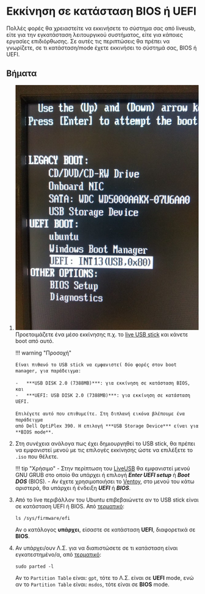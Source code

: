 # Εκκίνηση σε κατάσταση BIOS ή UEFI

Πολλές φορές θα χρειαστείτε να εκκινήσετε το σύστημα σας από liveusb, είτε για
την εγκατάσταση λειτουργικού συστήματος, είτε για κάποιες εργασίες
επιδιόρθωσης. Σε αυτές τις περιπτώσεις θα πρέπει να γνωρίζετε, σε τι
κατάσταση/mode έχετε εκκινήσει το σύστημά σας, BIOS ή UEFI.

## Βήματα

1.  [![](Dell_OptiPlex_390_UEFI.jpg)](Dell_OptiPlex_390_UEFI.jpg)
    Προετοιμάζετε ένα μέσο εκκίνησης π.χ. το [live USB
    stick](../../ubuntu/liveusb/) και κάνετε boot από αυτό.

    !!! warning "Προσοχή"

        Είναι πιθανό το USB stick να εμφανιστεί δύο φορές στον boot
        manager, για παράδειγμα:

        -   ***USB DISK 2.0 (7388MB)***: για εκκίνηση σε κατάσταση BIOS, και
        -   ***UEFI: USB DISK 2.0 (7388MB)***: για εκκίνηση σε κατάσταση UEFI.

        Επιλέγετε αυτό που επιθυμείτε. Στη διπλανή εικόνα βλέπουμε ένα παράδειγμα
        από Dell OptiPlex 390. Η επιλογή ***USB Storage Device*** είναι για **BIOS mode**.

2.  Στη συνέχεια ανάλογα πως έχει δημιουργηθεί το USB stick, θα πρέπει να
    εμφανιστεί μενού με τις επιλογές εκκίνησης ώστε να επιλέξετε το `.iso` που
    θέλετε.

    !!! tip "Χρήσιμο"
        -   Στην περίπτωση του [LiveUSB](../../ubuntu/liveusb.md#liveusb) θα
            εμφανιστεί μενού GNU GRUB στο οποίο θα υπάρχει ή επιλογή ***Enter
            UEFI setup*** ή ***Boot DOS*** (BIOS).
        -   Αν έχετε χρησιμοποιήσει το
            [Ventoy](../../ubuntu/liveusb.md#ventoy), στο μενού του κάτω
            αριστερά, θα υπάρχει ή ένδειξη ***UEFI*** ή ***BIOS***.

3.  Από το live περιβάλλον του Ubuntu επιβεβαιώνετε αν το USB stick είναι σε
    κατάσταση UEFI ή BIOS. Από [τερματικό](../../glossary#terminal):
    ```shell
    ls /sys/firmware/efi
    ```
    Αν ο κατάλογος **υπάρχει**, είσαστε σε κατάσταση **UEFI**, διαφορετικά σε
    **BIOS**.

4.  Αν υπάρχει/ουν Λ.Σ. για να διαπιστώσετε σε τι κατάσταση είναι
    εγκατεστημένο/α, από [τερματικό](../../glossary#terminal):
    ```shell
    sudo parted -l
    ```
    Αν το `Partition Table` είναι: `gpt`, τότε το Λ.Σ. είναι σε **UEFI** mode,
    ενώ αν το `Partition Table` είναι: `msdos`, τότε είναι σε **BIOS** mode.
